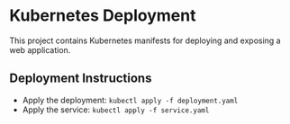 # Kubernetes Deployment

This project contains Kubernetes manifests for deploying and exposing a web application.

## Deployment Instructions
- Apply the deployment: `kubectl apply -f deployment.yaml`
- Apply the service: `kubectl apply -f service.yaml`
